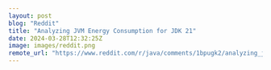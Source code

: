 ```yaml
---
layout: post
blog: "Reddit"
title: "Analyzing JVM Energy Consumption for JDK 21"
date: 2024-03-28T12:32:25Z
image: images/reddit.png
remote_url: "https://www.reddit.com/r/java/comments/1bpugk2/analyzing_jvm_energy_consumption_for_jdk_21/"
---
```

